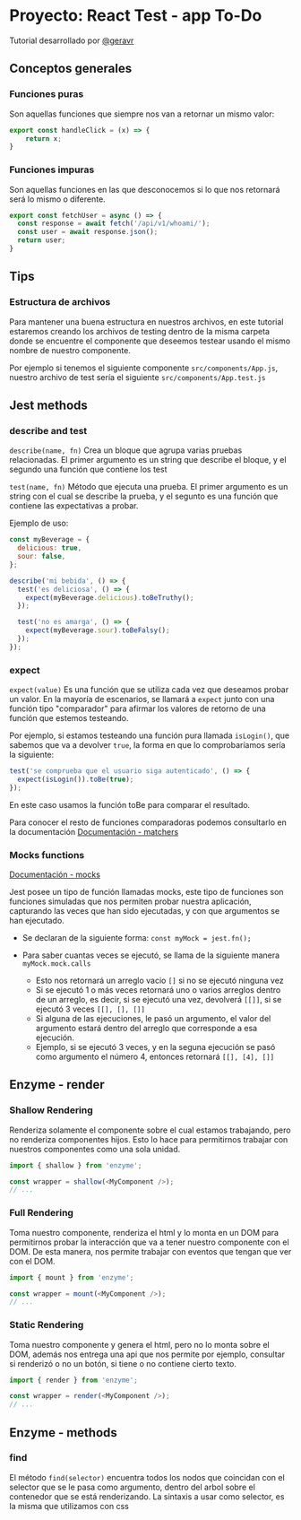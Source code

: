 # Proyecto: React Test - app To-Do

Tutorial desarrollado por [@geravr](https://github.com/geravr)

## Conceptos generales


### Funciones puras
Son aquellas funciones que siempre nos van a retornar un mismo valor:
```javascript
export const handleClick = (x) => {
	return x;
}
```

### Funciones impuras
Son aquellas funciones en las que desconocemos si lo que nos retornará será lo mismo o diferente.
```javascript
export const fetchUser = async () => {
  const response = await fetch('/api/v1/whoami/');
  const user = await response.json();
  return user;
}
```
## Tips
### Estructura de archivos
Para mantener una buena estructura en nuestros archivos, en este tutorial estaremos creando los archivos de testing dentro de la misma carpeta donde se encuentre el componente que deseemos testear usando el mismo nombre de nuestro componente.

Por ejemplo si tenemos el siguiente componente `src/components/App.js`, nuestro archivo de test sería el siguiente `src/components/App.test.js`


## Jest methods

### describe and test
`describe(name, fn)`
Crea un bloque que agrupa varias pruebas relacionadas. El primer argumento es un string que describe el bloque, y el segundo una función que contiene los test

`test(name, fn)` Método que ejecuta una prueba. El primer argumento es un string con el cual se describe la prueba, y el segunto es una función que contiene las expectativas a probar.

Ejemplo de uso:
```javascript
const myBeverage = {
  delicious: true,
  sour: false,
};

describe('mi bebida', () => {
  test('es deliciosa', () => {
    expect(myBeverage.delicious).toBeTruthy();
  });

  test('no es amarga', () => {
    expect(myBeverage.sour).toBeFalsy();
  });
});
```

### expect
`expect(value)`
Es una función que se utiliza cada vez que deseamos probar un valor. En la mayoría de escenarios, se llamará a `expect` junto con una función tipo "comparador" para afirmar los valores de retorno de una función que estemos testeando.

Por ejemplo, si estamos testeando una función pura llamada `isLogin()`, que sabemos que va a devolver `true`, la forma en que lo comprobaríamos sería la siguiente:
```javascript
test('se comprueba que el usuario siga autenticado', () => {
  expect(isLogin()).toBe(true);
});
```
En este caso usamos la función toBe para comparar el resultado.

Para conocer el resto de funciones comparadoras podemos consultarlo en la documentación [Documentación - matchers](https://jestjs.io/docs/en/using-matchers#common-matchers)

### Mocks functions
[Documentación - mocks](https://jestjs.io/docs/en/mock-functions)

Jest posee un tipo de función llamadas mocks, este tipo de funciones son funciones simuladas que nos permiten probar nuestra aplicación, capturando las veces que han sido ejecutadas, y con que argumentos se han ejecutado.

 - Se declaran de la siguiente forma: `const myMock = jest.fn();`

 - Para saber cuantas veces se ejecutó, se llama de la siguiente manera `myMock.mock.calls`
   - Esto nos retornará un arreglo vacio `[]` si no se ejecutó ninguna vez
   - Si se ejecutó 1 o más veces retornará uno o varios arreglos dentro de un arreglo, es decir, si se ejecutó una vez, devolverá `[[]]`, si se ejecutó 3 veces `[[], [], []]`
   - Si alguna de las ejecuciones, le pasó un argumento, el valor del argumento estará dentro del arreglo que corresponde a esa ejecución.
   - Ejemplo, si se ejecutó 3 veces, y en la seguna ejecución se pasó como argumento el número 4, entonces retornará `[[], [4], []]`

## Enzyme - render

### Shallow Rendering
Renderiza solamente el componente sobre el cual estamos trabajando, pero no renderiza componentes hijos. Esto lo hace para permitirnos trabajar con nuestros componentes como una sola unidad.
```javascript
import { shallow } from 'enzyme';

const wrapper = shallow(<MyComponent />);
// ...
```

### Full Rendering
Toma nuestro componente, renderiza el html y lo monta en un DOM para permitirnos probar la interacción que va a tener nuestro componente con el DOM. De esta manera, nos permite trabajar con eventos que tengan que ver con el DOM.
```javascript
import { mount } from 'enzyme';

const wrapper = mount(<MyComponent />);
// ...
```

### Static Rendering
Toma nuestro componente y genera el html, pero no lo monta sobre el DOM, además nos entrega una api que nos permite por ejemplo, consultar si renderizó o no un botón, si tiene o no contiene cierto texto.
```javascript
import { render } from 'enzyme';

const wrapper = render(<MyComponent />);
// ...
```
## Enzyme - methods
### find
El método `find(selector)` encuentra todos los nodos que coincidan con el selector que se le pasa como argumento, dentro del arbol sobre el contenedor que se está renderizando.
La sintaxis a usar como selector, es la misma que utilizamos con css